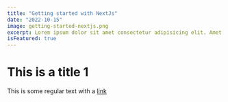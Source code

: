```yaml
---
title: "Getting started with NextJs"
date: "2022-10-15"
image: getting-started-nextjs.png
excerpt: Lorem ipsum dolor sit amet consectetur adipisicing elit. Amet nobis ad quaerat modi quibusdam itaque at vitae voluptatibus, similique deleniti.
isFeatured: true
---
```


# This is a title 1

This is some regular text with a [link](https://google.com)
